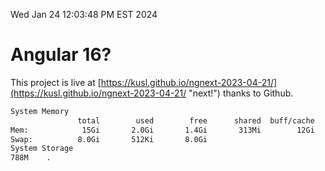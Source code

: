Wed Jan 24 12:03:48 PM EST 2024

# Angular 16?


This project is live at [https://kusl.github.io/ngnext-2023-04-21/](https://kusl.github.io/ngnext-2023-04-21/ "next!") thanks to Github.

```bash
System Memory
               total        used        free      shared  buff/cache   available
Mem:            15Gi       2.0Gi       1.4Gi       313Mi        12Gi        13Gi
Swap:          8.0Gi       512Ki       8.0Gi
System Storage
788M	.
```
